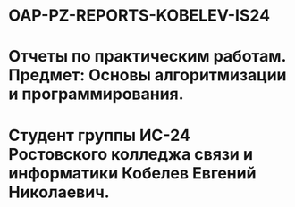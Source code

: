 # OAP-PZ-REPORTS-KOBELEV-IS24
# Отчеты по практическим работам. Предмет: Основы алгоритмизации и программирования.
# Студент группы ИС-24 Ростовского колледжа связи и информатики Кобелев Евгений Николаевич.
